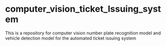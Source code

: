 # computer_vision_ticket_Issuing_system
This is a repository for computer vision number plate recognition model and vehicle detection model for the automated ticket issuing system
